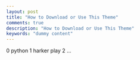 ```yaml
---
layout: post
title: "How to Download or Use This Theme"
comments: true
description: "How to Download or Use This Theme"
keywords: "dummy content"
---
```



0 python
1 harker play
2 ...
